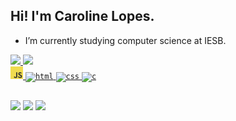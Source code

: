 ## Hi! I'm Caroline Lopes.

- I’m currently studying computer science at IESB.  
<div>
<a href="https://github.com/lpmtm/github-readme-stats">
<img width="350em" src="https://github-readme-stats.vercel.app/api/top-langs/?username=lpmtm&layout=compact&theme=tokyonight&hide_border=true&cache_seconds=60" />
<img width="350em" src="https://github-readme-stats.vercel.app/api?username=lpmtm&show_icons=true&include_all_commits=true&theme=tokyonight&hide_border=true&cache_seconds=1800" />
</div>  
<div>
<code><img height="20" alt="javascript" src="https://raw.githubusercontent.com/github/explore/80688e429a7d4ef2fca1e82350fe8e3517d3494d/topics/javascript/javascript.png"></code>
<code><img height="20" alt="html" src="https://cdn.jsdelivr.net/gh/devicons/devicon@latest/icons/html5/html5-original.svg"></code>
<code><img height="20" alt="css" src="https://cdn.jsdelivr.net/gh/devicons/devicon@latest/icons/css3/css3-original.svg"></code>
<code><img height="20" alt="c" src="https://cdn.jsdelivr.net/gh/devicons/devicon@latest/icons/c/c-original.svg"></code>
</div>

##

<div> 
  <a href="https://www.linkedin.com/in/caroline-lopes-martins-2911b734b/" target="_blank"><img src="https://img.shields.io/badge/-LinkedIn-%230077B5?style=for-the-badge&logo=linkedin&logoColor=white" target="_blank"></a>
  <a href="lpcarolinelopes@gmail.com"><img src="https://img.shields.io/badge/-Gmail-%23333?style=for-the-badge&logo=gmail&logoColor=white" target="_blank"></a>
  <a href="https://www.instagram.com/carol.lopees/" target="_blank"><img src="https://img.shields.io/badge/-Instagram-%23E4405F?style=for-the-badge&logo=instagram&logoColor=white" target="_blank"></a>
</div>


